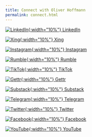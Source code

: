 ```yaml
---
title: Connect with Oliver Hoffmann
permalink: connect.html
---
```

[![LinkedIn](https://res.cloudinary.com/ontore/image/upload/c_scale,fl_any_format.sanitize,h_200,w_200/v1659431003/2022-08-02-linkedin_wpkz98.svg){:width="10%"} LinkedIn](https://www.linkedin.com/in/ontore)

[![Xing](https://res.cloudinary.com/ontore/image/upload/c_scale,fl_any_format.sanitize,h_200,w_200/v1659443548/2022-08-02-xing.minimal_ma4d4f.svg){:width="10%"} Xing](https://www.xing.com/profile/Oliver_Hoffmann143)

[![Instagram](https://res.cloudinary.com/ontore/image/upload/c_scale,fl_any_format.sanitize,h_200,w_200/v1659713289/2022-08-05-Instagram_jocdwk.svg){:width="10%"} Instagram](https://www.instagram.com/hoffmann_2022/)

[![Rumble](https://res.cloudinary.com/ontore/image/upload/c_scale,fl_any_format.sanitize,h_200,w_200/v1659443855/2022-08-02-rumble_xqg5fb.svg){:width="10%"} Rumble](https://rumble.com/c/c-1782087)

[![TikTok](https://res.cloudinary.com/ontore/image/upload/c_scale,fl_any_format.sanitize,h_200,w_200/v1659445595/2022-08-02-tiktok_r3lopb.svg){:width="10%"} TikTok](https://www.tiktok.com/@oliverhoffmann2022)

[![Gettr](https://res.cloudinary.com/ontore/image/upload/c_scale,fl_any_format.sanitize,h_200,w_200/v1659429404/2022-08-02-gettr_vnnbda.svg){:width="10%"} Gettr](https://gettr.com/user/hoffmann_2022)

[![Substack](https://res.cloudinary.com/ontore/image/upload/c_scale,fl_any_format.sanitize,h_200,w_200/v1659446064/2022-08-02-substack_byq1ji.svg){:width="10%"} Substack](https://hoffmann2022.substack.com)

[![Telegram](https://res.cloudinary.com/ontore/image/upload/fl_any_format.sanitize/v1659426347/2022-08-02-Telegram_ibefav.svg){:width="10%"} Telegram](https://t.me/hoffmann2022)

[![Twitter](https://res.cloudinary.com/ontore/image/upload/c_scale,fl_any_format.sanitize,h_200,w_200/v1659444153/2022-08-02-twitter_h4uewe.svg){:width="10%"} Twitter](https://twitter.com/hoffmann_2022)

[![Facebook](https://res.cloudinary.com/ontore/image/upload/c_scale,fl_any_format.sanitize,h_200,w_200/v1659444466/2022-08-02-facebook_dfnu8g.svg){:width="10%"} Facebook](https://www.facebook.com/oliverhoffmann2022)

[![YouTube](https://res.cloudinary.com/ontore/image/upload/c_scale,fl_any_format.sanitize,h_200,w_200/v1660281857/2022-08-12-Youtube_u2d8wt.svg){:width="10%"} YouTube](https://www.youtube.com/c/OliverHoffmannAustria)
